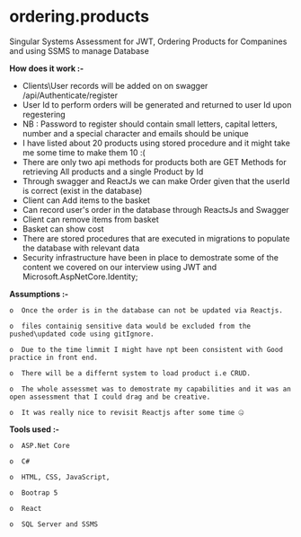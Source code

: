 # ordering.products
Singular Systems Assessment for JWT, Ordering Products for Companines and using SSMS to manage Database

**How does it work  :-**
  - Clients\User records will be added on on swagger /api/Authenticate/register
  - User Id to perform orders will be generated and returned to user Id upon regestering
  - NB : Password to register should contain small letters, capital letters, number and a special character and emails should be unique
  - I have listed about 20 products using stored procedure and it might take me some time to make them 10 :(
  - There are only two api methods for products both are GET Methods for retrieving All products and a single Product by Id
  - Through swagger and ReactJs we can make Order given that the userId is correct (exist in the database)
  - Client can Add items to the basket
  - Can record user's order in the database through ReactsJs and Swagger
  - Client can remove items from basket
  - Basket can show cost
  - There are stored procedures that are executed in migrations to populate the database with relevant data
  - Security infrastructure have been in place to demostrate some of the content we covered on our interview using JWT and Microsoft.AspNetCore.Identity;
  
**Assumptions :-**

    o  Once the order is in the database can not be updated via Reactjs.
    
    o  files containig sensitive data would be excluded from the pushed\updated code using gitIgnore.
    
    o  Due to the time limmit I might have npt been consistent with Good practice in front end.
    
    o  There will be a differnt system to load product i.e CRUD.
    
    o  The whole assessmet was to demostrate my capabilities and it was an open assessment that I could drag and be creative.
    
    o  It was really nice to revisit Reactjs after some time 🤐
    
 **Tools used :-**
  
    o  ASP.Net Core
    
    o  C#
    
    o  HTML, CSS, JavaScript,
    
    o  Bootrap 5
    
    o  React
    
    o  SQL Server and SSMS
